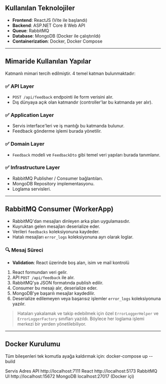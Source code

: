 ##  Kullanılan Teknolojiler

- **Frontend**: ReactJS (Vite ile başlandı)
- **Backend**: ASP.NET Core 8 Web API
- **Queue**: RabbitMQ
- **Database**: MongoDB (Docker ile çalıştırıldı)
- **Containerization**: Docker, Docker Compose


---

## Mimaride Kullanılan Yapılar

Katmanlı mimari tercih edilmiştir. 4 temel katman bulunmaktadır:

### ✅ API Layer
- `POST /api/feedback` endpointi ile form verisini alır.
- Dış dünyaya açık olan katmandır (controller'lar bu katmanda yer alır).

### ✅ Application Layer
- Servis interface'leri ve iş mantığı bu katmanda bulunur.
- Feedback gönderme işlemi burada yönetilir.

### ✅ Domain Layer
- `Feedback` modeli ve `FeedbackDto` gibi temel veri yapıları burada tanımlanır.

### ✅ Infrastructure Layer
- RabbitMQ Publisher / Consumer bağlantıları.
- MongoDB Repository implementasyonu.
- Loglama servisleri.

---

##  RabbitMQ Consumer (WorkerApp)

- RabbitMQ'dan mesajları dinleyen arka plan uygulamasıdır.
- Kuyruktan gelen mesajları deserialize eder.
- Verileri `feedbacks` koleksiyonuna kaydeder.
- Hatalı mesajları `error_logs` koleksiyonuna ayrı olarak loglar.

### 🔍 Mesaj Süreci
- **Validation**: React üzerinde boş alan, isim ve mail kontrolü
1. React formundan veri gelir.
2. API `POST /api/feedback` ile alır.
3. RabbitMQ'ya JSON formatında publish edilir.
4. Consumer bu mesajı alır, deserialize eder.
5. MongoDB'ye başarılı mesajlar kaydedilir.
6. Deserialize edilemeyen veya başarısız işlemler `error_logs` koleksiyonuna yazılır.

> Hataları yakalamak ve takip edebilmek için özel `ErrorLoggerHelper` ve `ErrorLoggerFactory` sınıfları yazıldı. Böylece her loglama işlemi merkezi bir yerden yönetilebiliyor.

---

##  Docker Kurulumu

Tüm bileşenleri tek komutla ayağa kaldırmak için:
docker-compose up --build


Servis	Adres
API	http://localhost:7111
React	http://localhost:5173
RabbitMQ UI	http://localhost:15672
MongoDB	localhost:27017 (Docker içi)
